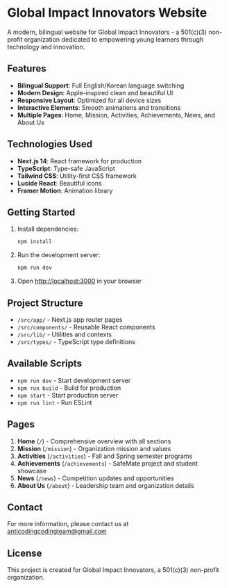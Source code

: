 # Global Impact Innovators Website

A modern, bilingual website for Global Impact Innovators - a 501(c)(3) non-profit organization dedicated to empowering young learners through technology and innovation.

## Features

- **Bilingual Support**: Full English/Korean language switching
- **Modern Design**: Apple-inspired clean and beautiful UI
- **Responsive Layout**: Optimized for all device sizes
- **Interactive Elements**: Smooth animations and transitions
- **Multiple Pages**: Home, Mission, Activities, Achievements, News, and About Us

## Technologies Used

- **Next.js 14**: React framework for production
- **TypeScript**: Type-safe JavaScript
- **Tailwind CSS**: Utility-first CSS framework
- **Lucide React**: Beautiful icons
- **Framer Motion**: Animation library

## Getting Started

1. Install dependencies:
   ```bash
   npm install
   ```

2. Run the development server:
   ```bash
   npm run dev
   ```

3. Open [http://localhost:3000](http://localhost:3000) in your browser

## Project Structure

- `/src/app/` - Next.js app router pages
- `/src/components/` - Reusable React components
- `/src/lib/` - Utilities and contexts
- `/src/types/` - TypeScript type definitions

## Available Scripts

- `npm run dev` - Start development server
- `npm run build` - Build for production
- `npm start` - Start production server
- `npm run lint` - Run ESLint

## Pages

1. **Home** (`/`) - Comprehensive overview with all sections
2. **Mission** (`/mission`) - Organization mission and values
3. **Activities** (`/activities`) - Fall and Spring semester programs
4. **Achievements** (`/achievements`) - SafeMate project and student showcase
5. **News** (`/news`) - Competition updates and opportunities
6. **About Us** (`/about`) - Leadership team and organization details

## Contact

For more information, please contact us at [anticodingcodingteam@gmail.com](mailto:anticodingcodingteam@gmail.com)

## License

This project is created for Global Impact Innovators, a 501(c)(3) non-profit organization.